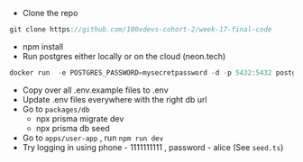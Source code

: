 - Clone the repo

```jsx  
git clone https://github.com/100xdevs-cohort-2/week-17-final-code
```
 
- npm install
- Run postgres either locally or on the cloud (neon.tech) 
 
```jsx
docker run  -e POSTGRES_PASSWORD=mysecretpassword -d -p 5432:5432 postgres 
```
  
- Copy over all .env.example files to .env
- Update .env files everywhere with the right db url
- Go to `packages/db` 
    - npx prisma migrate dev
    - npx prisma db seed
- Go to `apps/user-app` , run `npm run dev`
- Try logging in using phone - 1111111111 , password - alice (See `seed.ts`)
